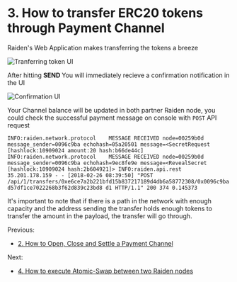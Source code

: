 
<h1>3. How to transfer ERC20 tokens through Payment Channel </h1>

Raiden's Web Application makes transferring the tokens a breeze 

![Tranferring token UI](https://github.com/dopetard/Raiden-ERC20-Atomic-Swap-POC-/blob/master/Screen%20Shot%202018-02-26%20at%204.39.37%20PM.png)

After hitting <b> SEND </b> You will immediately recieve a confirmation notification in the UI 

![Confirmation UI](https://github.com/dopetard/Raiden-ERC20-Atomic-Swap-POC-/blob/master/Screen%20Shot%202018-02-26%20at%204.39.51%20PM.png) 

Your Channel balance will be updated in both partner Raiden node, you could check the successful payment message on console 
with `POST` API request

` INFO:raiden.network.protocol    MESSAGE RECEIVED node=00259b0d message_sender=0096c9ba echohash=05a20501 message=<SecretRequest [hashlock:10909024 amount:20 hash:b66de44c]
INFO:raiden.network.protocol    MESSAGE RECEIVED node=00259b0d message_sender=0096c9ba echohash=9ec8fe9e message=<RevealSecret [hashlock:10909024 hash:2b604921]>
INFO:raiden.api.rest    35.201.178.159 - - [2018-02-26 08:39:50] "POST /api/1/transfers/0xe6ce7a2b221bfd15b837217189d4db6a58772308/0x0096c9bad57df1ce7022268b3f62d839c23bd8
d1 HTTP/1.1" 200 374 0.145373 `

It's important to note that if there is a path in the network with enough capacity and the address sending the transfer holds enough tokens to transfer the amount in the payload, the transfer will go through. 

Previous:
* [2. How to Open, Close and Settle a Payment Channel](https://github.com/dopetard/Raiden-ERC20-Atomic-Swap-POC-/blob/master/OpenChannel.md)

Next:
* [4. How to execute Atomic-Swap between two Raiden nodes](https://github.com/dopetard/Raiden-ERC20-Atomic-Swap-POC-/blob/master/AtomicSwap.md)
